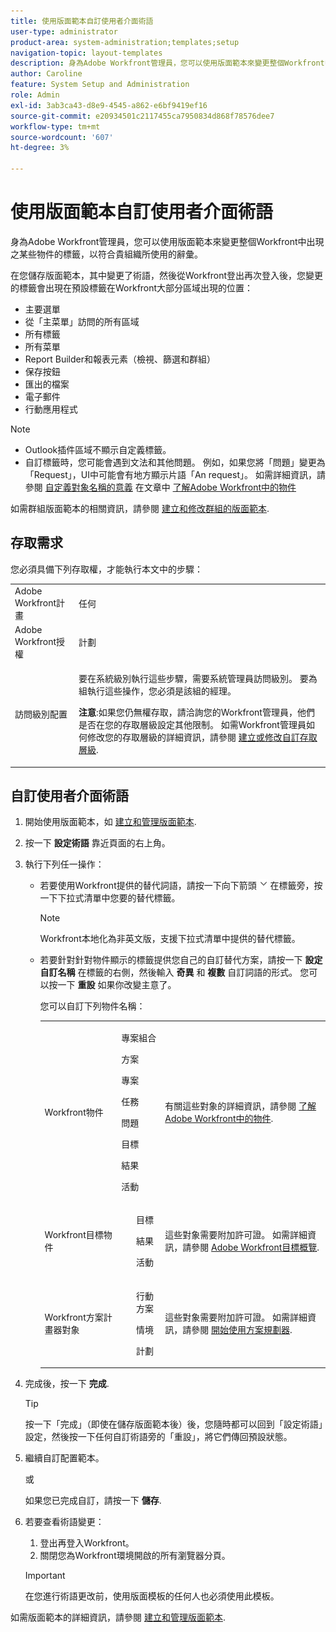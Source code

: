 ```yaml
---
title: 使用版面範本自訂使用者介面術語
user-type: administrator
product-area: system-administration;templates;setup
navigation-topic: layout-templates
description: 身為Adobe Workfront管理員，您可以使用版面範本來變更整個Workfront中出現之某些物件的標籤，以符合貴組織所使用的辭彙。
author: Caroline
feature: System Setup and Administration
role: Admin
exl-id: 3ab3ca43-d8e9-4545-a862-e6bf9419ef16
source-git-commit: e20934501c2117455ca7950834d868f78576dee7
workflow-type: tm+mt
source-wordcount: '607'
ht-degree: 3%

---
```


# 使用版面範本自訂使用者介面術語

身為Adobe Workfront管理員，您可以使用版面範本來變更整個Workfront中出現之某些物件的標籤，以符合貴組織所使用的辭彙。

在您儲存版面範本，其中變更了術語，然後從Workfront登出再次登入後，您變更的標籤會出現在預設標籤在Workfront大部分區域出現的位置：

* 主要選單
* 從「主菜單」訪問的所有區域
* 所有標籤
* 所有菜單
* Report Builder和報表元素（檢視、篩選和群組）
* 保存按鈕
* 匯出的檔案
* 電子郵件
* 行動應用程式

>[!NOTE]
>
>* Outlook插件區域不顯示自定義標籤。
>* 自訂標籤時，您可能會遇到文法和其他問題。 例如，如果您將「問題」變更為「Request」，UI中可能會有地方顯示片語「An request」。 如需詳細資訊，請參閱 [自定義對象名稱的意義](../../../workfront-basics/navigate-workfront/workfront-navigation/understand-objects.md#implications-of-customizing-object-names) 在文章中 [了解Adobe Workfront中的物件](../../../workfront-basics/navigate-workfront/workfront-navigation/understand-objects.md)
>


如需群組版面範本的相關資訊，請參閱 [建立和修改群組的版面範本](../../../administration-and-setup/manage-groups/work-with-group-objects/create-and-modify-a-groups-layout-templates.md).

## 存取需求

您必須具備下列存取權，才能執行本文中的步驟：

<table style="table-layout:auto"> 
 <col> 
 <col> 
 <tbody> 
  <tr> 
   <td role="rowheader">Adobe Workfront計畫</td> 
   <td>任何</td> 
  </tr> 
  <tr> 
   <td role="rowheader">Adobe Workfront授權</td> 
   <td>計劃</td> 
  </tr> 
  <tr> 
   <td role="rowheader">訪問級別配置</td> 
   <td> <p>要在系統級別執行這些步驟，需要系統管理員訪問級別。
要為組執行這些操作，您必須是該組的經理。</p> <p><b>注意</b>:如果您仍無權存取，請洽詢您的Workfront管理員，他們是否在您的存取層級設定其他限制。 如需Workfront管理員如何修改您的存取層級的詳細資訊，請參閱 <a href="../../../administration-and-setup/add-users/configure-and-grant-access/create-modify-access-levels.md" class="MCXref xref">建立或修改自訂存取層級</a>.</p> </td> 
  </tr> 
 </tbody> 
</table>

## 自訂使用者介面術語

1. 開始使用版面範本，如 [建立和管理版面範本](../../../administration-and-setup/customize-workfront/use-layout-templates/create-and-manage-layout-templates.md).
1. 按一下 **設定術語** 靠近頁面的右上角。
1. 執行下列任一操作：

   * 若要使用Workfront提供的替代詞語，請按一下向下箭頭  ![](assets/dropdown-arrow.png) 在標籤旁，按一下下拉式清單中您要的替代標籤。

      >[!NOTE]
      >
      >Workfront本地化為非英文版，支援下拉式清單中提供的替代標籤。

   * 若要針對針對物件顯示的標籤提供您自己的自訂替代方案，請按一下 **設定自訂名稱** 在標籤的右側，然後輸入 **奇異** 和 **複數** 自訂詞語的形式。 您可以按一下 **重設** 如果你改變主意了。

      您可以自訂下列物件名稱：

      <table style="table-layout:auto">
      <col>
      <col>
      <col>
      <tbody>
       <tr>
        <td role="rowheader"><p>Workfront物件</p></td>
        <td>
          <p>專案組合</p>
          <p>方案</p>
          <p>專案</p>
          <p>任務</p>
          <p>問題</p>
          <p>目標</p>
          <p>結果</p>
          <p>活動</p>
         </ul></td>
        <td><p>有關這些對象的詳細資訊，請參閱 <a href="../../../workfront-basics/navigate-workfront/workfront-navigation/understand-objects.md" class="MCXref xref">了解Adobe Workfront中的物件</a>.</p></td>
       </tr>
       <tr>
        <td role="rowheader"><p>Workfront目標物件</p></td>
        <td>
         <ul>
          <p>目標</p>
          <p>結果</p>
          <p>活動</p>
         </ul></td>
        <td><p>這些對象需要附加許可證。 如需詳細資訊，請參閱 <a href="../../../workfront-goals/goal-management/wf-goals-overview.md" class="MCXref xref">Adobe Workfront目標概覽</a>.</p></td>
       </tr>
       <tr data-mc-conditions="">
        <td role="rowheader"><p>Workfront方案計畫器對象</p></td>
        <td>
         <ul>
          <p>行動方案</p>
          <p>情境</p>
          <p>計劃 </p>
         </ul></td>
        <td><p>這些對象需要附加許可證。 如需詳細資訊，請參閱 <a href="../../../scenario-planner/get-started-with-scenario-planning.md" class="MCXref xref">開始使用方案規劃器</a>.</p></td>
       </tr>
      </tbody>
     </table>

1. 完成後，按一下 **完成**.

   >[!TIP]
   >
   >按一下「完成」（即使在儲存版面範本後）後，您隨時都可以回到「設定術語」設定，然後按一下任何自訂術語旁的「重設」，將它們傳回預設狀態。

1. 繼續自訂配置範本。

   或

   如果您已完成自訂，請按一下 **儲存**.

1. 若要查看術語變更：

   1. 登出再登入Workfront。
   1. 關閉您為Workfront環境開啟的所有瀏覽器分頁。

   >[!IMPORTANT]
   >
   >在您進行術語更改前，使用版面模板的任何人也必須使用此模板。

如需版面範本的詳細資訊，請參閱 [建立和管理版面範本](../../../administration-and-setup/customize-workfront/use-layout-templates/create-and-manage-layout-templates.md).
